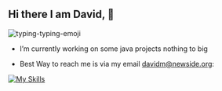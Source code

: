 ## Hi there I am David, 👋

![typing-typing-emoji](https://github.com/user-attachments/assets/d1819eb4-9509-410e-ac1f-9901f3d1d900)


-  I’m currently working on some java projects nothing to big

-  Best Way to reach me is via my email davidm@newside.org: 

[![My Skills](https://skillicons.dev/icons?i=js,html,css,java,python,linux)](https://skillicons.dev)
